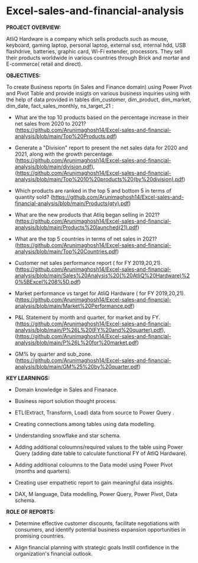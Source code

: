 # Excel-sales-and-financial-analysis

**PROJECT OVERVIEW:**

AtliQ Hardware is a company which sells products such as mouse, keyboard, gaming laptop, personal laptop, external ssd, internal hdd, USB flashdrive, batteries, graphic card, Wi-Fi extender, processors. They sell their products worldwide in various countries through Brick and mortar and E-commerce( retail and direct). 

**OBJECTIVES:**

To create Business reports (in Sales and Finance domain) using Power Pivot and Pivot Table and provide insigts on various business inquiries using with the help of data provided in tables dim_customer, dim_product, dim_market, dim_date, fact_sales_monthly, ns_target_21 :

- What are the top 10 products based on the percentage increase in their net sales from 2020 to 2021? (https://github.com/Arunimaghosh14/Excel-sales-and-financial-analysis/blob/main/Top%20Products.pdf)

- Generate a "Division" report to present the net sales data for 2020 and 2021, along with the growth percentage. (https://github.com/Arunimaghosh14/Excel-sales-and-financial-analysis/blob/main/division.pdf), (https://github.com/Arunimaghosh14/Excel-sales-and-financial-analysis/blob/main/Top%2010%20products%20(by%20division).pdf)

- Which products are ranked in the top 5 and bottom 5 in terms of quantity sold? (https://github.com/Arunimaghosh14/Excel-sales-and-financial-analysis/blob/main/Products(qty).pdf)

- What are the new products that Atliq began selling in 2021? (https://github.com/Arunimaghosh14/Excel-sales-and-financial-analysis/blob/main/Products%20launched(21).pdf)

- What are the top 5 countries in terms of net sales in 2021? (https://github.com/Arunimaghosh14/Excel-sales-and-financial-analysis/blob/main/Top%20Countries.pdf)

- Customer net sales performance report ( for FY 2019,20,21). (https://github.com/Arunimaghosh14/Excel-sales-and-financial-analysis/blob/main/Sales%20Analysis%20(%20AtliQ%20Hardware)%20%5BExcel%208%5D.pdf)

- Market performance vs target for AtliQ Hardware ( for FY 2019,20,21). (https://github.com/Arunimaghosh14/Excel-sales-and-financial-analysis/blob/main/Market%20Performance.pdf)

- P&L Statement by month and quarter, for market and by FY. (https://github.com/Arunimaghosh14/Excel-sales-and-financial-analysis/blob/main/P%26L%20(FY%20and%20quarter).pdf), (https://github.com/Arunimaghosh14/Excel-sales-and-financial-analysis/blob/main/P%26L%20for%20market.pdf)

- GM% by quarter and sub_zone. (https://github.com/Arunimaghosh14/Excel-sales-and-financial-analysis/blob/main/GM%25%20by%20quarter.pdf)

**KEY LEARNINGS:**

- Domain knowledge in Sales and Finanace.

- Business report solution thought process.

- ETL(Extract, Transform, Load) data from source to Power Query .

- Creating connections among tables using data modelling.

- Understanding snowflake and star schema.

- Adding additional coloumns/required values to the table using Power Query (adding date table to calculate functional FY of AtliQ Hardware).

- Adding additional coloumns to the Data model using Power Pivot (months and quarters).

- Creating user empathetic report to gain meaningful data insights.

- DAX, M language, Data modelling, Power Query, Power Pivot, Data schema.



**ROLE OF REPORTS:** 

 - Determine effective customer discounts, facilitate negotiations with consumers, and identify potential business expansion opportunities in promising countries. 

 - Align financial planning with strategic goals Instill confidence in the organization's financial outlook.
